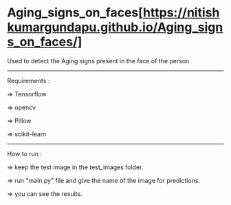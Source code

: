 # Aging_signs_on_faces[https://nitishkumargundapu.github.io/Aging_signs_on_faces/]

Used to detect the Aging signs present in the face of the person

-------------------------------------------------------------------------------------

Requirements :

=> Tensorflow

=> opencv

=> Pillow

=> scikit-learn


--------------------------------------------------------------------------------------

How to run :

=> keep the test image in the test_images folder.

=> run "main.py" file and give the name of the image for predictions.

=> you can see the results.
